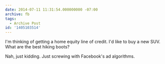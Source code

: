 ```yaml
---
date: 2014-07-11 11:31:54.000000000 -07:00
archive: fb
tags: 
  - Archive Post
id: '1405103514'
---
```


I'm thinking of getting a home equity line of credit.
I'd like to buy a new SUV.
What are the best hiking boots?

Nah, just kidding. Just screwing with Facebook's ad algorithms.
